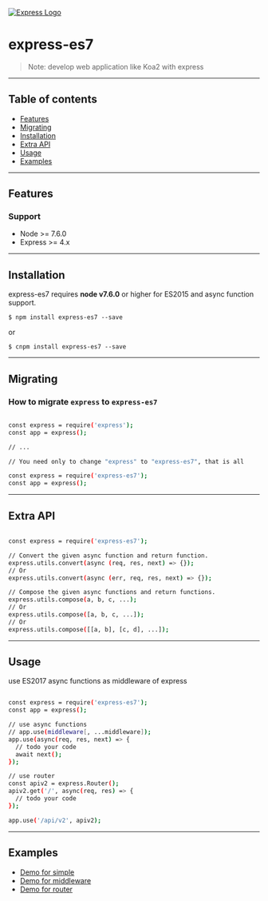 [![Express Logo](https://www.educationalappstore.com/images/upload/mzl.blyuuakw.png)](http://expressjs.com/)

<p align="center">
  <!--
  <a title="CII Best Practices" href="https://bestpractices.coreinfrastructure.org/projects/29"><img src="https://bestpractices.coreinfrastructure.org/projects/29/badge"></a>
  -->
</p>

# express-es7

> Note: develop web application like Koa2 with express

---

## Table of contents

  - [Features](#features)
  - [Migrating](#migrating)
  - [Installation](#installation)
  - [Extra API](#extra-api)
  - [Usage](#usage)
  - [Examples](#examples)

---

## Features

### Support
  * Node >= 7.6.0
  * Express >= 4.x

---

## Installation

express-es7 requires __node v7.6.0__ or higher for ES2015 and async function support.

```
$ npm install express-es7 --save
```
or
```
$ cnpm install express-es7 --save
```

---

## Migrating

### How to migrate `express` to `express-es7`

```bash

const express = require('express');
const app = express();

// ...

// You need only to change "express" to "express-es7", that is all

const express = require('express-es7');
const app = express();

```

---

## Extra API

```bash

const express = require('express-es7');

// Convert the given async function and return function.
express.utils.convert(async (req, res, next) => {});
// Or
express.utils.convert(async (err, req, res, next) => {});

// Compose the given async functions and return functions.
express.utils.compose(a, b, c, ...);
// Or
express.utils.compose([a, b, c, ...]);
// Or
express.utils.compose([[a, b], [c, d], ...]);

```

---

## Usage

use ES2017 async functions as middleware of express

```bash

const express = require('express-es7');
const app = express();

// use async functions
// app.use(middleware[, ...middleware]);
app.use(async(req, res, next) => {
  // todo your code
  await next();
});

// use router
const apiv2 = express.Router();
apiv2.get('/', async(req, res) => {
  // todo your code
});

app.use('/api/v2', apiv2);

```

---

## Examples
  - [Demo for simple](examples/base)
  - [Demo for middleware](examples/middleware)
  - [Demo for router](examples/router)
